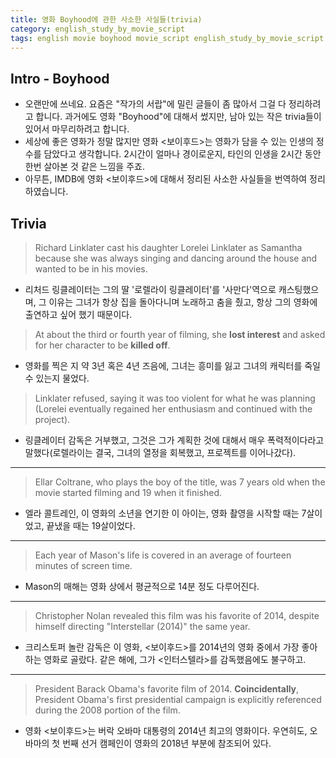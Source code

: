 ```yaml
---
title: 영화 Boyhood에 관한 사소한 사실들(trivia)
category: english_study_by_movie_script
tags: english movie boyhood movie_script english_study_by_movie_script
---
```


## Intro - Boyhood

- 오랜만에 쓰네요. 요즘은 "작가의 서랍"에 밀린 글들이 좀 많아서 그걸 다 정리하려고 합니다. 과거에도 영화 "Boyhood"에 대해서 썼지만, 남아 있는 작은 trivia들이 있어서 마무리하려고 합니다.
- 세상에 좋은 영화가 정말 많지만 영화 <보이후드>는 영화가 담을 수 있는 인생의 정수를 담았다고 생각합니다. 2시간이 얼마나 경이로운지, 타인의 인생을 2시간 동안 한번 살아본 것 같은 느낌을 주죠.
- 아무튼, IMDB에 영화 <보이후드>에 대해서 정리된 사소한 사실들을 번역하여 정리하였습니다.

## Trivia

> Richard Linklater cast his daughter Lorelei Linklater as Samantha because she was always singing and dancing around the house and wanted to be in his movies. 

- 리처드 링클레이터는 그의 딸 '로렐라이 링클레이터'를 '사만다'역으로 캐스팅했으며, 그 이유는 그녀가 항상 집을 돌아다니며 노래하고 춤을 췄고, 항상 그의 영화에 출연하고 싶어 했기 때문이다.

> At about the third or fourth year of filming, she **lost interest** and asked for her character to be **killed off**. 

- 영화를 찍은 지 약 3년 혹은 4년 즈음에, 그녀는 흥미를 잃고 그녀의 캐릭터를 죽일 수 있는지 물었다.

> Linklater refused, saying it was too violent for what he was planning (Lorelei eventually regained her enthusiasm and continued with the project).

- 링클레이터 감독은 거부했고, 그것은 그가 계획한 것에 대해서 매우 폭력적이다라고 말했다(로렐라이는 결국, 그녀의 열정을 회복했고, 프로젝트를 이어나갔다). 

--- 

> Ellar Coltrane, who plays the boy of the title, was 7 years old when the movie started filming and 19 when it finished.

- 엘라 콜트레인, 이 영화의 소년을 연기한 이 아이는, 영화 촬영을 시작할 때는 7살이었고, 끝냈을 때는 19살이었다.

---

> Each year of Mason's life is covered in an average of fourteen minutes of screen time.

- Mason의 매해는 영화 상에서 평균적으로 14분 정도 다루어진다.

--- 

> Christopher Nolan revealed this film was his favorite of 2014, despite himself directing "Interstellar (2014)" the same year.

- 크리스토퍼 놀란 감독은 이 영화, <보이후드>를 2014년의 영화 중에서 가장 좋아하는 영화로 골랐다. 같은 해에, 그가 <인터스텔라>를 감독했음에도 불구하고.

---

> President Barack Obama's favorite film of 2014. **Coincidentally**, President Obama's first presidential campaign is explicitly referenced during the 2008 portion of the film.

- 영화 <보이후드>는 버락 오바마 대통령의 2014년 최고의 영화이다. 우연히도, 오바마의 첫 번째 선거 캠페인이 영화의 2018년 부분에 참조되어 있다.
